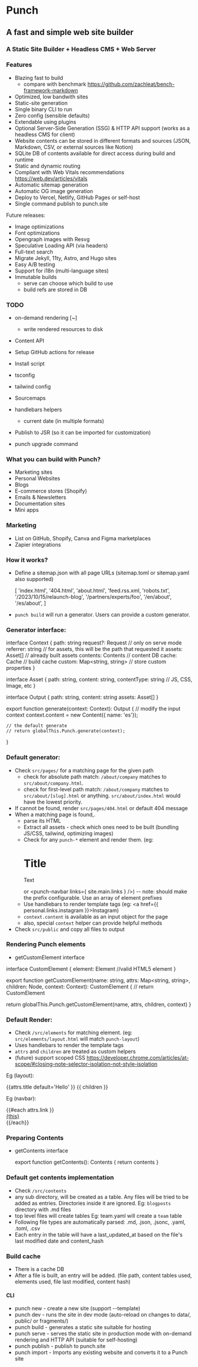 # Punch

## A fast and simple web site builder

### A Static Site Builder + Headless CMS + Web Server

### Features

* Blazing fast to build
  - compare with benchmark https://github.com/zachleat/bench-framework-markdown
* Optimized, low bandwith sites
* Static-site generation
* Single binary CLI to run
* Zero config (sensible defaults)
* Extendable using plugins
* Optional Server-Side Generation (SSG) & HTTP API support (works as a headless CMS for client)
* Website contents can be stored in different formats and sources (JSON, Markdown, CSV, or external sources like Notion)
* SQLite DB of contents available for direct access during build and runtime
* Static and dynamic routing
* Compliant with Web Vitals recommendations https://web.dev/articles/vitals
* Automatic sitemap generation
* Automatic OG image generation
* Deploy to Vercel, Netlify, GitHub Pages or self-host
* Single command publish to punch.site

Future releases:
* Image optimizations
* Font optimizations
* Opengraph images with Resvg
* Speculative Loading API (via headers)
* Full-text search
* Migrate Jekyll, 11ty, Astro, and Hugo sites
* Easy A/B testing
* Support for i18n (multi-language sites)
* Immutable builds
  - serve can choose which build to use
  - build refs are stored in DB

### TODO

* on-demand rendering [~]
  - write rendered resources to disk
* Content API
* Setup GitHub actions for release
* Install script

* tsconfig
* tailwind config
* Sourcemaps
* handlebars helpers
  - current date (in multiple formats)
* Publish to JSR (so it can be imported for customization)
* punch upgrade command

### What you can build with Punch?

* Marketing sites
* Personal Websites
* Blogs
* E-commerce stores (Shopify)
* Emails & Newsletters
* Documentation sites
* Mini apps

### Marketing

* List on GitHub, Shopify, Canva and Figma marketplaces
* Zapier integrations

### How it works?

* Define a sitemap.json with all page URLs (sitemap.toml or sitemap.yaml also supported)

  [
    'index.html',
    '404.html',
    'about.html',
		'feed.rss.xml,
    'robots.txt',
    '/2023/10/15/relaunch-blog',
    '/partners/experts/foo',
    '/en/about',
    '/es/about',
  ]

* `punch build` will run a generator. Users can provide a custom generator.

### Generator interface:

  interface Context {
    path: string
    request?: Request  // only on serve mode
    referrer: string // for assets, this will be the path that requested it
    assets: Asset[] // already built assets
    contents: Contents // content DB
		cache: Cache // build cache
		custom: Map<string, string> // store custom properties
  }

  interface Asset {
    path: string,
    content: string,
    contentType: string // JS, CSS, Image, etc
  }

  interface Output {
    path: string,
    content: string
    assets: Asset[]
  }

  export function generate(context: Context): Output {
    // modify the input context
    context.content = new Content({ name: 'es'});

    // the default generate
    // return globalThis.Punch.generate(context);
  }

### Default generator:

- Check `src/pages/` for a matching page for the given path
  - check for absolute path match: `/about/company` matches to `src/about/company.html`.
  - check for first-level path match: `/about/company` matches to `src/about/[slug].html` or anything. `src/about/index.html` would have the lowest priority.
- If cannot be found, render `src/pages/404.html` or default 404 message
- When a matching page is found,.
  - parse its HTML
  - Extract all assets -  check which ones need to be built (bundling JS/CSS, tailwind, optimizing images)
  - Check for any `punch-*` element and render them. (eg: <punch-layout><h1>Title</h1><p>Text</p></punch-layout> or <punch-navbar links={ site.main.links } />)
    -- note: should make the prefix configurable. Use an array of element prefixes
  - Use handlebars to render template tags (eg: <a href={{ personal.links.instagram }}>Instagram</a>)
  - `context.content` is available as an input object for the page
  - also, special `context` helper can provide helpful methods
- Check `src/public` and copy all files to output

### Rendering Punch elements

- getCustomElement interface

interface CustomElement {
  element: Element //valid HTML5 element
}

export function getCustomElement(name: string, attrs: Map<string, string>, children: Node, context: Context): CustomElement {
  // return CustomElement

  return globalThis.Punch.getCustomElement(name, attrs, children, context)
}

### Default Render:

- Check `/src/elements` for matching element. (eg: `src/elements/layout.html` will match `punch-layout`)
- Uses handlebars to render the template tags
- `attrs` and `children` are treated as custom helpers
- (future) support scoped CSS https://developer.chrome.com/articles/at-scope/#closing-note-selector-isolation-not-style-isolation

Eg (layout):

<html>
  <head>
    <titile>{{attrs.title default='Hello' }}</title>
  </head>
  <body>
    {{ children }}
  </body>
</html>

Eg (navbar):

<div>
	{{#each attrs.link }}
  		<div><a href="#">{this}</a></div>
	{{/each}}
</div>

### Preparing Contents

- getContents interface

	export function getContents(): Contents {
		return contents
	}

### Default get contents implementation

- Check `/src/contents`
- any sub directory, will be created as a table. Any files will be tried to be added as entries. Directories inside it are ignored. Eg: `blogposts` directory with .md files
- top level files will create tables Eg: team.yaml will create a `team` table
- Following file types are automatically parsed: .md, .json, .jsonc, .yaml, .toml, .csv
- Each entry in the table will have a last_updated_at based on the file's last modified date and content_hash

### Build cache

- There is a cache DB
- After a file is built, an entry will be added. (file path, content tables used, elements used, file last modified, content hash)

#### CLI

* punch new - create a new site (support --template)
* punch dev - runs the site in dev mode (auto-reload on changes to data/, public/ or fragments/)
* punch build - generates a static site suitable for hosting
* punch serve - serves the static site in production mode with on-demand rendering and HTTP API (suitable for self-hosting)
* punch publish - publish to punch.site
* punch import - Imports any existing website and converts it to a Punch site
